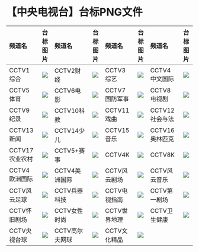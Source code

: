 # 【中央电视台】台标PNG文件
|频道名|台标图片|频道名|台标图片|频道名|台标图片|频道名|台标图片|
|:---|:---:|:---|:---:|:---|:---:|:---|:---:|
|CCTV1综合|<img src="https://raw.githubusercontent.com/samkolau/TVLOGO/main/logo/CCTV1综合.png">|CCTV2财经|<img src="https://raw.githubusercontent.com/samkolau/TVLOGO/main/logo/CCTV2财经.png">|CCTV3综艺|<img src="https://raw.githubusercontent.com/samkolau/TVLOGO/main/logo/CCTV3综艺.png">|CCTV4中文国际|<img src="https://raw.githubusercontent.com/samkolau/TVLOGO/main/logo/CCTV4中文国际.png">|
|CCTV5体育|<img src="https://raw.githubusercontent.com/samkolau/TVLOGO/main/logo/CCTV5体育.png">|CCTV6电影|<img src="https://raw.githubusercontent.com/samkolau/TVLOGO/main/logo/CCTV6电影.png">|CCTV7国防军事|<img src="https://raw.githubusercontent.com/samkolau/TVLOGO/main/logo/CCTV7国防军事.png">|CCTV8电视剧|<img src="https://raw.githubusercontent.com/samkolau/TVLOGO/main/logo/CCTV8电视剧.png">|
|CCTV9纪录|<img src="https://raw.githubusercontent.com/samkolau/TVLOGO/main/logo/CCTV9纪录.png">|CCTV10科教|<img src="https://raw.githubusercontent.com/samkolau/TVLOGO/main/logo/CCTV10科教.png">|CCTV11戏曲|<img src="https://raw.githubusercontent.com/samkolau/TVLOGO/main/logo/CCTV11戏曲.png">|CCTV12社会与法|<img src="https://raw.githubusercontent.com/samkolau/TVLOGO/main/logo/CCTV12社会与法.png">|
|CCTV13新闻|<img src="https://raw.githubusercontent.com/samkolau/TVLOGO/main/logo/CCTV13新闻.png">|CCTV14少儿|<img src="https://raw.githubusercontent.com/samkolau/TVLOGO/main/logo/CCTV14少儿.png">|CCTV15音乐|<img src="https://raw.githubusercontent.com/samkolau/TVLOGO/main/logo/CCTV15音乐.png">|CCTV16奥林匹克|<img src="https://raw.githubusercontent.com/samkolau/TVLOGO/main/logo/CCTV16奥林匹克.png">|
|CCTV17农业农村|<img src="https://raw.githubusercontent.com/samkolau/TVLOGO/main/logo/CCTV17农业农村.png">|CCTV5+赛事|<img src="https://raw.githubusercontent.com/samkolau/TVLOGO/main/logo/CCTV5+赛事.png">|CCTV4K|<img src="https://raw.githubusercontent.com/samkolau/TVLOGO/main/logo/CCTV4K.png">|CCTV8K|<img src="https://raw.githubusercontent.com/samkolau/TVLOGO/main/logo/CCTV8K.png">|
|CCTV4欧洲国际|<img src="https://raw.githubusercontent.com/samkolau/TVLOGO/main/logo/CCTV4欧洲国际.png">|CCTV4美洲国际|<img src="https://raw.githubusercontent.com/samkolau/TVLOGO/main/logo/CCTV4美洲国际.png">|CCTV风云剧场|<img src="https://raw.githubusercontent.com/samkolau/TVLOGO/main/logo/CCTV风云剧场.png">|CCTV风云音乐|<img src="https://raw.githubusercontent.com/samkolau/TVLOGO/main/logo/CCTV风云音乐.png">|
|CCTV风云足球|<img src="https://raw.githubusercontent.com/samkolau/TVLOGO/main/logo/CCTV风云足球.png">|CCTV兵器科技|<img src="https://raw.githubusercontent.com/samkolau/TVLOGO/main/logo/CCTV兵器科技.png">|CCTV电视指南|<img src="https://raw.githubusercontent.com/samkolau/TVLOGO/main/logo/CCTV电视指南.png">|CCTV第一剧场|<img src="https://raw.githubusercontent.com/samkolau/TVLOGO/main/logo/CCTV第一剧场.png">|
|CCTV怀旧剧场|<img src="https://raw.githubusercontent.com/samkolau/TVLOGO/main/logo/CCTV怀旧剧场.png">|CCTV女性时尚|<img src="https://raw.githubusercontent.com/samkolau/TVLOGO/main/logo/CCTV女性时尚.png">|CCTV世界地理|<img src="https://raw.githubusercontent.com/samkolau/TVLOGO/main/logo/CCTV世界地理.png">|CCTV卫生健康|<img src="https://raw.githubusercontent.com/samkolau/TVLOGO/main/logo/CCTV卫生健康.png">|
|CCTV央视台球|<img src="https://raw.githubusercontent.com/samkolau/TVLOGO/main/logo/CCTV央视台球.png">|CCTV高尔夫网球|<img src="https://raw.githubusercontent.com/samkolau/TVLOGO/main/logo/CCTV高尔夫网球.png">|CCTV文化精品|<img src="https://raw.githubusercontent.com/samkolau/TVLOGO/main/logo/CCTV文化精品.png">|
